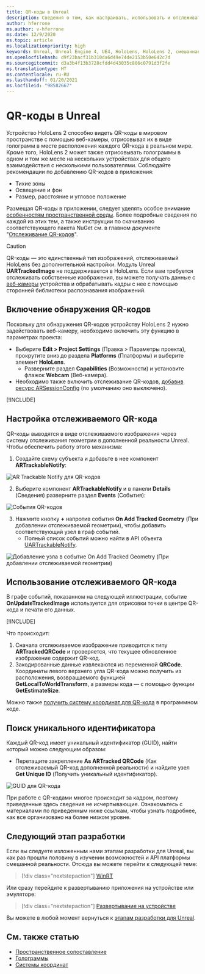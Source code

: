 ```yaml
---
title: QR-коды в Unreal
description: Сведения о том, как настраивать, использовать и отслеживать QR-коды в приложениях смешанной реальности Unreal.
author: hferrone
ms.author: v-hferrone
ms.date: 12/9/2020
ms.topic: article
ms.localizationpriority: high
keywords: Unreal, Unreal Engine 4, UE4, HoloLens, HoloLens 2, смешанная реальность, разработка, функции, документация, руководства, голограммы, QR-коды, гарнитура смешанной реальности, гарнитура Windows Mixed Reality, гарнитура виртуальной реальности
ms.openlocfilehash: d9f23bacf31b310da6d49e74de2153b50e642c7d
ms.sourcegitcommit: d3a3b4f13b3728cfdd4d43035c806c0791d3f2fe
ms.translationtype: HT
ms.contentlocale: ru-RU
ms.lasthandoff: 01/20/2021
ms.locfileid: "98582667"
---
```

# <a name="qr-codes-in-unreal"></a>QR-коды в Unreal

Устройство HoloLens 2 способно видеть QR-коды в мировом пространстве с помощью веб-камеры, отрисовывая их в виде голограмм в месте расположения каждого QR-кода в реальном мире. Кроме того, HoloLens 2 может также отрисовывать голограммы в одном и том же месте на нескольких устройствах для общего взаимодействия с несколькими пользователями. Соблюдайте рекомендации по добавлению QR-кодов в приложения:

- Тихие зоны
- Освещение и фон
- Размер, расстояние и угловое положение

Размещая QR-коды в приложении, следует уделять особое внимание [особенностям пространственной среды](/hololens/hololens-environment-considerations). Более подробные сведения по каждой из этих тем, а также инструкции по скачиванию соответствующего пакета NuGet см. в главном документе "[Отслеживание QR-кодов](../platform-capabilities-and-apis/qr-code-tracking.md)".

> [!CAUTION]
> QR-коды — это единственный тип изображений, отслеживаемый HoloLens без дополнительной настройки. Модуль Unreal **UARTrackedImage** не поддерживается в HoloLens. Если вам требуется отслеживать собственные изображения, вы можете получать данные с [веб-камеры](unreal-hololens-camera.md) устройства и обрабатывать кадры с нее с помощью сторонней библиотеки распознавания изображений. 

## <a name="enabling-qr-detection"></a>Включение обнаружения QR-кодов

Поскольку для обнаружения QR-кодов устройству HoloLens 2 нужно задействовать веб-камеру, необходимо включить эту функцию в параметрах проекта:
- Выберите **Edit > Project Settings** (Правка > Параметры проекта), прокрутите вниз до раздела **Platforms** (Платформы) и выберите элемент **HoloLens**.
    + Разверните раздел **Capabilities** (Возможности) и установите флажок **Webcam** (Веб-камера).  
- Необходимо также включить отслеживание QR-кодов, [добавив ресурс ARSessionConfig](/windows/mixed-reality/unreal-uxt-ch3#adding-the-session-asset) (по умолчанию оно выключено).

[!INCLUDE[](includes/tabs-qr-codes-1.md)]

## <a name="setting-up-a-tracked-qr-code"></a>Настройка отслеживаемого QR-кода

QR-коды выводятся в виде отслеживаемого изображения через систему отслеживания геометрии в дополненной реальности Unreal. Чтобы обеспечить работу этого механизма:
1. Создайте схему субъекта и добавьте в нее компонент **ARTrackableNotify**:

![AR Trackable Notify для QR-кодов](images/unreal-spatialmapping-artrackablenotify.PNG)

2. Выберите компонент **ARTrackableNotify** и в панели **Details** (Сведения) разверните раздел **Events** (События):

![События QR-кодов](images/unreal-spatialmapping-events.PNG)

3. Нажмите кнопку **+** напротив события **On Add Tracked Geometry** (При добавлении отслеживаемой геометрии), чтобы добавить соответствующий узел в граф событий.
    - Полный список событий можно найти в API объекта [UARTrackableNotify](https://docs.unrealengine.com/API/Runtime/AugmentedReality/UARTrackableNotifyComponent/index.html).

![Добавление узла в событие On Add Tracked Geometry (При добавлении отслеживаемой геометрии)](images/unreal-qr-codes-tracked-geometry.png)

## <a name="using-a-tracked-qr-code"></a>Использование отслеживаемого QR-кода

В графе событий, показанном на следующей иллюстрации, событие **OnUpdateTrackedImage** используется для отрисовки точки в центре QR-кода и печати его данных.

[!INCLUDE[](includes/tabs-qr-codes-2.md)]

Что происходит:
1. Сначала отслеживаемое изображение приводится к типу **ARTrackedQRCode** и проверяется, что текущее обновленное изображение содержит QR-код.  
2. Закодированные данные извлекаются из переменной **QRCode**. Координаты левого верхнего угла QR-кода можно получить из расположения, возвращаемого функцией **GetLocalToWorldTransform**, а размеры кода — с помощью функции **GetEstimateSize**.

Можно также [получить систему координат для QR-кода](/windows/mixed-reality/qr-code-tracking#getting-the-coordinate-system-for-a-qr-code) в программном коде.

## <a name="finding-the-unique-id"></a>Поиск уникального идентификатора

Каждый QR-код имеет уникальный идентификатор (GUID), найти который можно следующим образом:
- Перетащите закрепление **As ARTracked QRCode** (Как отслеживаемый QR-код дополненной реальности) и найдите узел **Get Unique ID** (Получить уникальный идентификатор).

![GUID для QR-кода](images/unreal-qr-guid.PNG)

При работе с QR-кодами многое происходит за кадром, поэтому приведенные здесь сведения не исчерпывающие. Ознакомьтесь с материалами по приведенным ниже ссылкам, чтобы узнать подробнее, как все организовано на более низком уровне.

## <a name="next-development-checkpoint"></a>Следующий этап разработки

Если вы следуете изложенным нами этапам разработки для Unreal, вы как раз прошли половину в изучении возможностей и API платформы смешанной реальности. Отсюда вы можете перейти к следующей теме:

> [!div class="nextstepaction"]
> [WinRT](unreal-winRT.md)

Или сразу перейдите к развертыванию приложения на устройстве или эмуляторе:

> [!div class="nextstepaction"]
> [Развертывание на устройстве](unreal-deploying.md)

Вы можете в любой момент вернуться к [этапам разработки для Unreal](unreal-development-overview.md#3-advanced-features).

## <a name="see-also"></a>См. также статью
* [Пространственное сопоставление](../../design/spatial-mapping.md)
* [Голограммы](../../discover/hologram.md)
* [Системы координат](../../design/coordinate-systems.md)